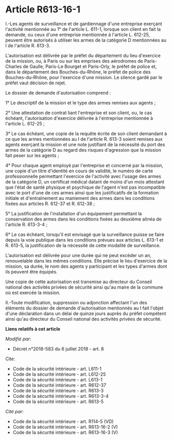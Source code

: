 # Article R613-16-1

I.-Les agents de surveillance et de gardiennage d'une entreprise exerçant l'activité mentionnée au 1° de l'article L. 611-1,
lorsque son client en fait la demande, ou ceux d'une entreprise mentionnée à l'article L. 612-25, peuvent être autorisés à
utiliser les armes de la catégorie D mentionnées au I de l'article R. 613-3.

L'autorisation est délivrée par le préfet du département du lieu d'exercice de la mission, ou, à Paris ou sur les emprises
des aérodromes de Paris-Charles de Gaulle, Paris-Le Bourget et Paris-Orly, le préfet de police et, dans le département des
Bouches-du-Rhône, le préfet de police des Bouches-du-Rhône, pour l'exercice d'une mission. Le silence gardé par le préfet
vaut décision de rejet.

Le dossier de demande d'autorisation comprend :

1° Le descriptif de la mission et le type des armes remises aux agents ;

2° Une attestation de contrat liant l'entreprise et son client, ou, le cas échéant, l'autorisation d'exercice délivrée à
l'entreprise mentionnée à l'article L. 612-25 ;

3° Le cas échéant, une copie de la requête écrite de son client demandant à ce que les armes mentionnées au I de l'article R.
613-3 soient remises aux agents exerçant la mission et une note justifiant de la nécessité du port des armes de la catégorie
D au regard des risques d'agression que la mission fait peser sur les agents ;

4° Pour chaque agent employé par l'entreprise et concerné par la mission, une copie d'un titre d'identité en cours de
validité, le numéro de carte professionnelle permettant l'exercice de l'activité avec l'usage des armes de la catégorie D, un
certificat médical datant de moins d'un mois attestant que l'état de santé physique et psychique de l'agent n'est pas
incompatible avec le port d'une de ces armes ainsi que les justificatifs de la formation initiale et d'entraînement au
maniement des armes dans les conditions fixées aux articles R. 612-37 et R. 612-38 ;

5° La justification de l'installation d'un équipement permettant la conservation des armes dans les conditions fixées au
deuxième alinéa de l'article R. 613-3-4 ;

6° Le cas échéant, lorsqu'il est envisagé que la surveillance puisse se faire depuis la voie publique dans les conditions
prévues aux articles L. 613-1 et R. 613-5, la justification de la nécessité de cette modalité de surveillance.

L'autorisation est délivrée pour une durée qui ne peut excéder un an, renouvelable dans les mêmes conditions. Elle précise le
lieu d'exercice de la mission, sa durée, le nom des agents y participant et les types d'armes dont ils peuvent être équipés.

Une copie de cette autorisation est transmise au directeur du Conseil national des activités privées de sécurité ainsi qu'au
maire de la commune où est exercée la mission.

II.-Toute modification, suppression ou adjonction affectant l'un des éléments du dossier de demande d'autorisation mentionnés
au I fait l'objet d'une déclaration dans un délai de quinze jours auprès du préfet compétent ainsi qu'au directeur du Conseil
national des activités privées de sécurité.

**Liens relatifs à cet article**

_Modifié par_:

  - Décret n°2018-583 du 6 juillet 2018 - art. 8

_Cite_:

  - Code de la sécurité intérieure - art. L611-1
  - Code de la sécurité intérieure - art. L612-25
  - Code de la sécurité intérieure - art. L613-1
  - Code de la sécurité intérieure - art. R612-37
  - Code de la sécurité intérieure - art. R613-3
  - Code de la sécurité intérieure - art. R613-3-4
  - Code de la sécurité intérieure - art. R613-5

_Cité par_:

  - Code de la sécurité intérieure - art. R114-5 (VD)
  - Code de la sécurité intérieure - art. R613-16-2 (V)
  - Code de la sécurité intérieure - art. R613-16-3 (V)
